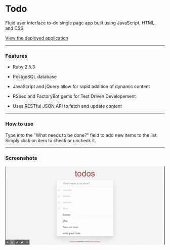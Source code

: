 # Todo

Fluid user interface to-do single page app built using JavaScript, HTML, and CSS.

[View the deployed application](https://todoster-alyssa-redman.herokuapp.com/)

______

### Features

* Ruby 2.5.3

* PostgeSQL database

* JavaScript and jQuery allow for rapid addition of dynamic content

* RSpec and FactoryBot gems for Test Driven Developement

* Uses RESTful JSON API to fetch and update content 

______

### How to use

Type into the "What needs to be done?" field to add new items to the list. Simply click on item to check or uncheck it.


_______

### Screenshots
![Screenshot](app/assets/images/Todo.gif)
